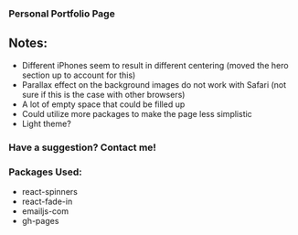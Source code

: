 ### Personal Portfolio Page

## Notes:
- Different iPhones seem to result in different centering (moved the hero section up to account for this)
- Parallax effect on the background images do not work with Safari (not sure if this is the case with other browsers)
- A lot of empty space that could be filled up
- Could utilize more packages to make the page less simplistic
- Light theme?

### Have a suggestion? Contact me!

### Packages Used:
- react-spinners
- react-fade-in
- emailjs-com
- gh-pages
